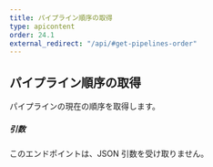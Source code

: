 ```yaml
---
title: パイプライン順序の取得
type: apicontent
order: 24.1
external_redirect: "/api/#get-pipelines-order"
---
```


## パイプライン順序の取得

パイプラインの現在の順序を取得します。

##### 引数

このエンドポイントは、JSON 引数を受け取りません。
